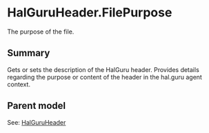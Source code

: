 # HalGuruHeader.FilePurpose

The purpose of the file.

## Summary

Gets or sets the description of the HalGuru header. Provides details
regarding the purpose or content of the header in the hal.guru agent context.

## Parent model

See: [HalGuruHeader](HalGuruHeader.md)